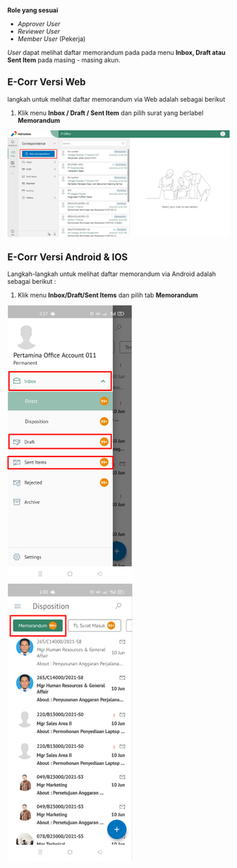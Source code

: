 **Role yang sesuai**

- *Approver User*
- *Reviewer User*
- *Member User* (Pekerja)

*User* dapat melihat daftar memorandum pada pada menu **Inbox, Draft atau Sent Item** pada masing - masing akun. 

## **E-Corr Versi Web**

langkah untuk melihat daftar memorandum via Web adalah sebagai berikut

1. Klik menu **Inbox / Draft / Sent Item** dan pilih surat yang berlabel **Memorandum**

![gambar](Memorandum/MM_Web/02MM-1.png)


## **E-Corr Versi Android & IOS**

Langkah-langkah untuk melihat daftar memorandum via Android adalah sebagai berikut :

1. Klik menu **Inbox/Draft/Sent Items** dan pilih tab **Memorandum**

![gambar](Memorandum/MM_Android/Daftarmemo/02MM-09.png) 
![gambar](Memorandum/MM_Android/Daftarmemo/02MM-10.png) 




